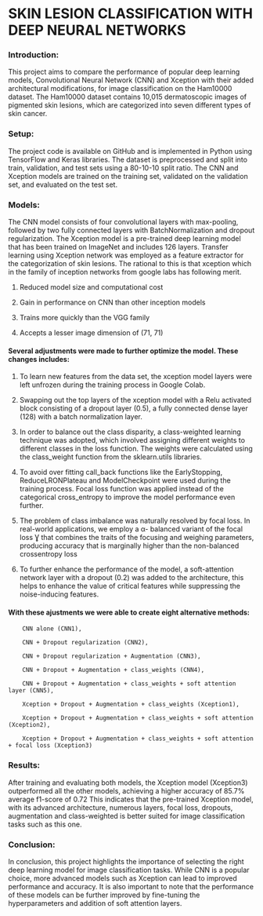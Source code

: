 # SKIN LESION CLASSIFICATION WITH DEEP NEURAL NETWORKS 

### Introduction:

This project aims to compare the performance of popular deep learning models, Convolutional Neural Network (CNN) and Xception with their added architectural modifications, for image classification on the Ham10000 dataset. The Ham10000 dataset contains 10,015 dermatoscopic images of pigmented skin lesions, which are categorized into seven different types of skin cancer.

### Setup:

The project code is available on GitHub and is implemented in Python using TensorFlow and Keras libraries. The dataset is preprocessed and split into train, validation, and test sets using a 80-10-10 split ratio. The CNN and Xception models are trained on the training set, validated on the validation set, and evaluated on the test set.

### Models:

The CNN model consists of four convolutional layers with max-pooling, followed by two fully connected layers with BatchNormalization and dropout regularization. The Xception model is a pre-trained deep learning model that has been trained on ImageNet and includes 126 layers. Transfer learning using Xception network was employed as a feature extractor for the categorization of skin lesions.  The rational to this is that xception which in the family of inception networks from google labs has following merit. 

1. Reduced model size and computational cost 

2. Gain in performance on CNN than other inception models

3. Trains more quickly than the VGG family

4. Accepts a lesser image dimension of (71, 71) 

#### Several adjustments were made to further optimize the model. These changes includes:

1. To learn new features from the data set, the xception model layers were left unfrozen during the training process in Google Colab.

2. Swapping out the top layers of the xception model with a Relu activated block consisting of a dropout layer (0.5), a fully connected dense layer (128) with a batch    normalization layer. 

3. In order to balance out the class disparity, a class-weighted learning technique was adopted, which involved assigning different weights to different classes in the loss function. The weights were calculated using the class_weight function from the sklearn.utils libraries. 

4. To avoid over fitting call_back functions like the EarlyStopping, ReduceLRONPlateau and ModelCheckpoint were used during the training process.
Focal loss function was applied instead of the categorical cross_entropy to improve the model performance even further.

5. The problem of class imbalance was naturally resolved by focal loss. In real-world applications, we employ a α- balanced variant of the focal loss Ɣ that combines the traits of the focusing and weighing parameters, producing accuracy that is marginally higher than the non-balanced crossentropy loss

6. To further enhance the performance of the model, a soft-attention network layer with a dropout (0.2) was added to the architecture, this helps to enhance the value of critical features while suppressing the noise-inducing features. 


#### With these ajustments we were able to create eight alternative methods: 

        CNN alone (CNN1), 

        CNN + Dropout regularization (CNN2), 

        CNN + Dropout regularization + Augmentation (CNN3), 

        CNN + Dropout + Augmentation + class_weights (CNN4), 

        CNN + Dropout + Augmentation + class_weights + soft attention layer (CNN5), 

        Xception + Dropout + Augmentation + class_weights (Xception1), 

        Xception + Dropout + Augmentation + class_weights + soft attention (Xception2), 

        Xception + Dropout + Augmentation + class_weights + soft attention + focal loss (Xception3)


### Results:

After training and evaluating both models, the Xception model (Xception3) outperformed all the other models, achieving a higher accuracy of 85.7% average f1-score of  0.72 This indicates that the pre-trained Xception model, with its advanced architecture, numerous layers, focal loss, dropouts, augmentation and class-weighted is better suited for image classification tasks such as this one.

### Conclusion:

In conclusion, this project highlights the importance of selecting the right deep learning model for image classification tasks. While CNN is a popular choice, more advanced models such as Xception can lead to improved performance and accuracy. It is also important to note that the performance of these models can be further improved by fine-tuning the hyperparameters and addition of soft attention layers.

